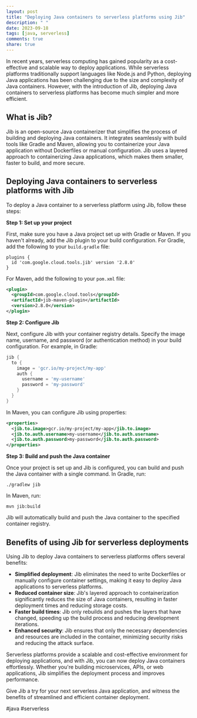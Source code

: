 ```yaml
---
layout: post
title: "Deploying Java containers to serverless platforms using Jib"
description: " "
date: 2023-09-18
tags: [java, serverless]
comments: true
share: true
---
```


In recent years, serverless computing has gained popularity as a cost-effective and scalable way to deploy applications. While serverless platforms traditionally support languages like Node.js and Python, deploying Java applications has been challenging due to the size and complexity of Java containers. However, with the introduction of Jib, deploying Java containers to serverless platforms has become much simpler and more efficient.

## What is Jib?

Jib is an open-source Java containerizer that simplifies the process of building and deploying Java containers. It integrates seamlessly with build tools like Gradle and Maven, allowing you to containerize your Java application without Dockerfiles or manual configuration. Jib uses a layered approach to containerizing Java applications, which makes them smaller, faster to build, and more secure.

## Deploying Java containers to serverless platforms with Jib

To deploy a Java container to a serverless platform using Jib, follow these steps:

**Step 1: Set up your project**

First, make sure you have a Java project set up with Gradle or Maven. If you haven't already, add the Jib plugin to your build configuration. For Gradle, add the following to your `build.gradle` file:

```
plugins {
  id 'com.google.cloud.tools.jib' version '2.8.0'
}
```

For Maven, add the following to your `pom.xml` file:

```xml
<plugin>
  <groupId>com.google.cloud.tools</groupId>
  <artifactId>jib-maven-plugin</artifactId>
  <version>2.8.0</version>
</plugin>
```

**Step 2: Configure Jib**

Next, configure Jib with your container registry details. Specify the image name, username, and password (or authentication method) in your build configuration. For example, in Gradle:

```groovy
jib {
  to {
    image = 'gcr.io/my-project/my-app'
    auth {
      username = 'my-username'
      password = 'my-password'
    }
  }
}
```

In Maven, you can configure Jib using properties:

```xml
<properties>
  <jib.to.image>gcr.io/my-project/my-app</jib.to.image>
  <jib.to.auth.username>my-username</jib.to.auth.username>
  <jib.to.auth.password>my-password</jib.to.auth.password>
</properties>
```

**Step 3: Build and push the Java container**

Once your project is set up and Jib is configured, you can build and push the Java container with a single command. In Gradle, run:

```
./gradlew jib
```

In Maven, run:

```
mvn jib:build
```

Jib will automatically build and push the Java container to the specified container registry.

## Benefits of using Jib for serverless deployments

Using Jib to deploy Java containers to serverless platforms offers several benefits:

- **Simplified deployment**: Jib eliminates the need to write Dockerfiles or manually configure container settings, making it easy to deploy Java applications to serverless platforms.
- **Reduced container size**: Jib's layered approach to containerization significantly reduces the size of Java containers, resulting in faster deployment times and reducing storage costs.
- **Faster build times**: Jib only rebuilds and pushes the layers that have changed, speeding up the build process and reducing development iterations.
- **Enhanced security**: Jib ensures that only the necessary dependencies and resources are included in the container, minimizing security risks and reducing the attack surface.

Serverless platforms provide a scalable and cost-effective environment for deploying applications, and with Jib, you can now deploy Java containers effortlessly. Whether you're building microservices, APIs, or web applications, Jib simplifies the deployment process and improves performance.

Give Jib a try for your next serverless Java application, and witness the benefits of streamlined and efficient container deployment.

#java #serverless